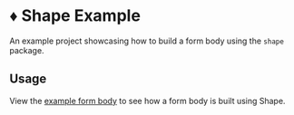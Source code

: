 # ♦︎ Shape Example

An example project showcasing how to build a form body using the `shape` package.

## Usage

View the [example form body](./lib/example_form_body.dart) to see how a form body is built using Shape.
